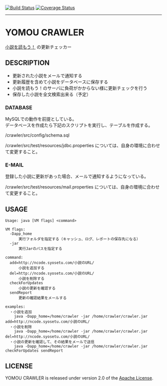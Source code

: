 [![Build Status](https://travis-ci.org/hide6644/crawler.svg?branch=master)](https://travis-ci.org/hide6644/crawler)
[![Coverage Status](https://coveralls.io/repos/github/hide6644/crawler/badge.svg?branch=master)](https://coveralls.io/github/hide6644/crawler?branch=master)
***
# YOMOU CRAWLER
[小説を読もう！][] の更新チェッカー

## DESCRIPTION
* 更新された小説をメールで通知する
* 更新履歴を含めて小説をデータベースに保存する
* 小説を読もう！のサーバに負荷がかからない様に更新チェックを行う
* 保存した小説を全文検索出来る（予定）

### DATABASE
MySQLでの動作を前提としている。  
データベースを作成たら下記のスクリプトを実行し、テーブルを作成する。

  /crawler/src/config/schema.sql

  /crawler/src/test/resources/jdbc.properties については、自身の環境に合わせて変更すること。

### E-MAIL
登録した小説に更新があった場合、メールで通知するようになっている。

/crawler/src/test/resources/mail.properties については、自身の環境に合わせて変更すること。

## USAGE
```console
Usage: java [VM flags] <command>

VM flags:
  -Dapp_home
      実行フォルダを指定する（キャッシュ、ログ、レポートの保存先になる）
  -jar
      実行Jarのパスを指定する

command:
  add=http://ncode.syosetu.com/小説のURL/
      小説を追加する
  del=http://ncode.syosetu.com/小説のURL/
      小説を削除する
  checkForUpdates
      小説の更新を確認する
  sendReport
      更新の確認結果をメールする

examples:
  ・小説を追加
    java -Dapp_home=/home/crawler -jar /home/crawler/crawler.jar add=http://ncode.syosetu.com/小説のURL/
  ・小説を削除
    java -Dapp_home=/home/crawler -jar /home/crawler/crawler.jar del=http://ncode.syosetu.com/小説のURL/
  ・小説の更新を確認して、その結果をメールで送信
    java -Dapp_home=/home/crawler -jar /home/crawler/crawler.jar checkForUpdates sendReport
```
## LICENSE
YOMOU CRAWLER is released under version 2.0 of the [Apache License][].

[小説を読もう！]: http://yomou.syosetu.com/
[Apache License]: http://www.apache.org/licenses/LICENSE-2.0
